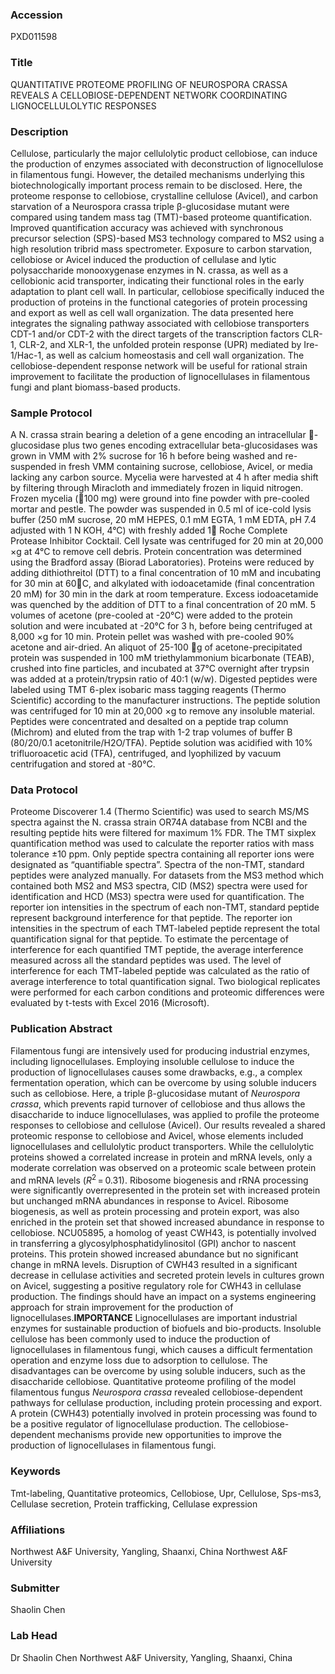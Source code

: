 ### Accession
PXD011598

### Title
QUANTITATIVE PROTEOME PROFILING OF NEUROSPORA CRASSA REVEALS A CELLOBIOSE-DEPENDENT NETWORK COORDINATING LIGNOCELLULOLYTIC RESPONSES

### Description
Cellulose, particularly the major cellulolytic product cellobiose, can induce the production of enzymes associated with deconstruction of lignocellulose in filamentous fungi. However, the detailed mechanisms underlying this biotechnologically important process remain to be disclosed. Here, the proteome response to cellobiose, crystalline cellulose (Avicel), and carbon starvation of a Neurospora crassa triple β-glucosidase mutant were compared using tandem mass tag (TMT)-based proteome quantification. Improved quantification accuracy was achieved with synchronous precursor selection (SPS)-based MS3 technology compared to MS2 using a high resolution tribrid mass spectrometer. Exposure to carbon starvation, cellobiose or Avicel induced the production of cellulase and lytic polysaccharide monooxygenase enzymes in N. crassa, as well as a cellobionic acid transporter, indicating their functional roles in the early adaptation to plant cell wall. In particular, cellobiose specifically induced the production of proteins in the functional categories of protein processing and export as well as cell wall organization. The data presented here integrates the signaling pathway associated with cellobiose transporters CDT-1 and/or CDT-2 with the direct targets of the transcription factors CLR-1, CLR-2, and XLR-1, the unfolded protein response (UPR) mediated by Ire-1/Hac-1, as well as calcium homeostasis and cell wall organization. The cellobiose-dependent response network will be useful for rational strain improvement to facilitate the production of lignocellulases in filamentous fungi and plant biomass-based products.

### Sample Protocol
A N. crassa strain bearing a deletion of a gene encoding an intracellular -glucosidase plus two genes encoding extracellular beta-glucosidases was grown in VMM with 2% sucrose for 16 h before being washed and re-suspended in fresh VMM containing sucrose, cellobiose, Avicel, or media lacking any carbon source. Mycelia were harvested at 4 h after media shift by filtering through Miracloth and immediately frozen in liquid nitrogen. Frozen mycelia (100 mg) were ground into fine powder with pre-cooled mortar and pestle. The powder was suspended in 0.5 ml of ice-cold lysis buffer (250 mM sucrose, 20 mM HEPES, 0.1 mM EGTA, 1 mM EDTA, pH 7.4 adjusted with 1 N KOH, 4°C) with freshly added 1 Roche Complete Protease Inhibitor Cocktail. Cell lysate was centrifuged for 20 min at 20,000 ×g at 4°C to remove cell debris. Protein concentration was determined using the Bradford assay (Biorad Laboratories). Proteins were reduced by adding dithiothreitol (DTT) to a final concentration of 10 mM and incubating for 30 min at 60C, and alkylated with iodoacetamide (final concentration 20 mM) for 30 min in the dark at room temperature. Excess iodoacetamide was quenched by the addition of DTT to a final concentration of 20 mM. 5 volumes of acetone (pre-cooled at -20°C) were added to the protein solution and were incubated at -20°C for 3 h, before being centrifuged at 8,000 ×g for 10 min. Protein pellet was washed with pre-cooled 90% acetone and air-dried.  An aliquot of 25-100 g of acetone-precipitated protein was suspended in 100 mM triethylammonium bicarbonate (TEAB), crushed into fine particles, and incubated at 37°C overnight after trypsin was added at a protein/trypsin ratio of 40:1 (w/w). Digested peptides were labeled using TMT 6-plex isobaric mass tagging reagents (Thermo Scientific) according to the manufacturer instructions. The peptide solution was centrifuged for 10 min at 20,000 ×g to remove any insoluble material. Peptides were concentrated and desalted on a peptide trap column (Michrom) and eluted from the trap with 1-2 trap volumes of buffer B (80/20/0.1 acetonitrile/H2O/TFA). Peptide solution was acidified with 10% trifluoroacetic acid (TFA), centrifuged, and lyophilized by vacuum centrifugation and stored at -80°C.

### Data Protocol
Proteome Discoverer 1.4 (Thermo Scientific) was used to search MS/MS spectra against the N. crassa strain OR74A database from NCBI and the resulting peptide hits were filtered for maximum 1% FDR. The TMT sixplex quantification method was used to calculate the reporter ratios with mass tolerance ±10 ppm. Only peptide spectra containing all reporter ions were designated as “quantifiable spectra”. Spectra of the non-TMT, standard peptides were analyzed manually. For datasets from the MS3 method which contained both MS2 and MS3 spectra, CID (MS2) spectra were used for identification and HCD (MS3) spectra were used for quantification.  The reporter ion intensities in the spectrum of each non-TMT, standard peptide represent background interference for that peptide. The reporter ion intensities in the spectrum of each TMT-labeled peptide represent the total quantification signal for that peptide. To estimate the percentage of interference for each quantified TMT peptide, the average interference measured across all the standard peptides was used. The level of interference for each TMT-labeled peptide was calculated as the ratio of average interference to total quantification signal. Two biological replicates were performed for each carbon conditions and proteomic differences were evaluated by t-tests with Excel 2016 (Microsoft).

### Publication Abstract
Filamentous fungi are intensively used for producing industrial enzymes, including lignocellulases. Employing insoluble cellulose to induce the production of lignocellulases causes some drawbacks, e.g., a complex fermentation operation, which can be overcome by using soluble inducers such as cellobiose. Here, a triple &#x3b2;-glucosidase mutant of <i>Neurospora crassa</i>, which prevents rapid turnover of cellobiose and thus allows the disaccharide to induce lignocellulases, was applied to profile the proteome responses to cellobiose and cellulose (Avicel). Our results revealed a shared proteomic response to cellobiose and Avicel, whose elements included lignocellulases and cellulolytic product transporters. While the cellulolytic proteins showed a correlated increase in protein and mRNA levels, only a moderate correlation was observed on a proteomic scale between protein and mRNA levels (<i>R</i><sup>2</sup>&#x2009;=&#x2009;0.31). Ribosome biogenesis and rRNA processing were significantly overrepresented in the protein set with increased protein but unchanged mRNA abundances in response to Avicel. Ribosome biogenesis, as well as protein processing and protein export, was also enriched in the protein set that showed increased abundance in response to cellobiose. NCU05895, a homolog of yeast CWH43, is potentially involved in transferring a glycosylphosphatidylinositol (GPI) anchor to nascent proteins. This protein showed increased abundance but no significant change in mRNA levels. Disruption of CWH43 resulted in a significant decrease in cellulase activities and secreted protein levels in cultures grown on Avicel, suggesting a positive regulatory role for CWH43 in cellulase production. The findings should have an impact on a systems engineering approach for strain improvement for the production of lignocellulases.<b>IMPORTANCE</b> Lignocellulases are important industrial enzymes for sustainable production of biofuels and bio-products. Insoluble cellulose has been commonly used to induce the production of lignocellulases in filamentous fungi, which causes a difficult fermentation operation and enzyme loss due to adsorption to cellulose. The disadvantages can be overcome by using soluble inducers, such as the disaccharide cellobiose. Quantitative proteome profiling of the model filamentous fungus <i>Neurospora crassa</i> revealed cellobiose-dependent pathways for cellulase production, including protein processing and export. A protein (CWH43) potentially involved in protein processing was found to be a positive regulator of lignocellulase production. The cellobiose-dependent mechanisms provide new opportunities to improve the production of lignocellulases in filamentous fungi.

### Keywords
Tmt-labeling, Quantitative proteomics, Cellobiose, Upr, Cellulose, Sps-ms3, Cellulase secretion, Protein trafficking, Cellulase expression

### Affiliations
Northwest A&F University, Yangling, Shaanxi, China
Northwest A&F University

### Submitter
Shaolin Chen

### Lab Head
Dr Shaolin Chen
Northwest A&F University, Yangling, Shaanxi, China


